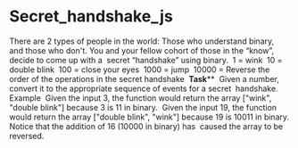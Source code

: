 # Secret_handshake_js

There are 2 types of people in the world: Those who understand binary, and those who don't. You and your fellow cohort of those in the “know”, decide to come up with a 
secret “handshake” using binary. 
1 = wink 
10 = double blink 
100 = close your eyes 
1000 = jump 
10000 = Reverse the order of the operations in the secret handshake 
                    ********Task********** 
Given a number, convert it to the appropriate sequence of events for a secret 
handshake. 
Example 
Given the input 3, the function would return the array ["wink", "double blink"] because 3 is 11 in binary. 
Given the input 19, the function would return the array ["double blink", "wink"] because 19 is 10011 in binary. Notice that the addition of 16 (10000 in binary) has 
caused the array to be reversed. 
